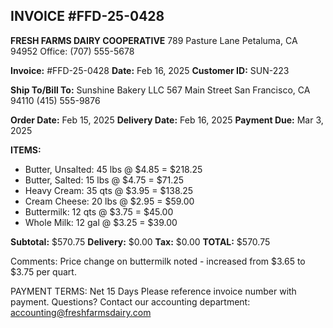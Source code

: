 ## INVOICE #FFD-25-0428
**FRESH FARMS DAIRY COOPERATIVE**
789 Pasture Lane
Petaluma, CA 94952
Office: (707) 555-5678

**Invoice:** #FFD-25-0428
**Date:** Feb 16, 2025
**Customer ID:** SUN-223

**Ship To/Bill To:**
Sunshine Bakery LLC
567 Main Street
San Francisco, CA 94110
(415) 555-9876

**Order Date:** Feb 15, 2025
**Delivery Date:** Feb 16, 2025
**Payment Due:** Mar 3, 2025

**ITEMS:**
- Butter, Unsalted: 45 lbs @ $4.85 = $218.25
- Butter, Salted: 15 lbs @ $4.75 = $71.25
- Heavy Cream: 35 qts @ $3.95 = $138.25
- Cream Cheese: 20 lbs @ $2.95 = $59.00
- Buttermilk: 12 qts @ $3.75 = $45.00
- Whole Milk: 12 gal @ $3.25 = $39.00

**Subtotal:** $570.75
**Delivery:** $0.00
**Tax:** $0.00
**TOTAL:** $570.75

Comments: Price change on buttermilk noted - increased from $3.65 to $3.75 per quart.

PAYMENT TERMS: Net 15 Days
Please reference invoice number with payment.
Questions? Contact our accounting department: accounting@freshfarmsdairy.com
